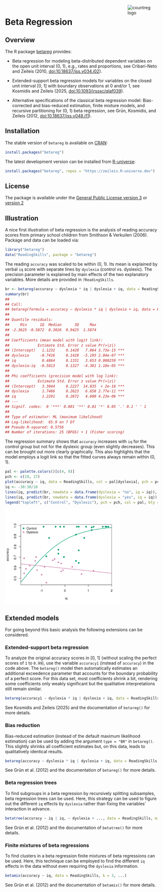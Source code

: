 

<!-- README.md is generated from README.qmd via: quarto render README.qmd --to gfm -->

<img src="https://topmodels.R-Forge.R-project.org/betareg/betareg.png" align="right" alt="countreg logo" width="100" />

# Beta Regression

## Overview

The R package
[betareg](https://topmodels.R-Forge.R-project.org/betareg/) provides:

- Beta regression for modeling beta-distributed dependent variables on
  the open unit interval (0, 1), e.g., rates and proportions, see
  Cribari-Neto and Zeileis (2010,
  [doi:10.18637/jss.v034.i02](https://doi.org/10.18637/jss.v034.i02)).

- Extended-support beta regression models for variables on the closed
  unit interval \[0, 1\] with boundary observations at 0 and/or 1, see
  Kosmidis and Zeileis (2025,
  [doi:10.1093/jrsssc/qlaf039](https://doi.org/10.1093/jrsssc/qlaf039)).

- Alternative specifications of the classical beta regression model:
  Bias-corrected and bias-reduced estimation, finite mixture models, and
  recursive partitioning for (0, 1) beta regression, see Grün, Kosmidis,
  and Zeileis (2012,
  [doi:10.18637/jss.v048.i11](https://doi.org/10.18637/jss.v048.i11)).

## Installation

The stable version of `betareg` is available on
[CRAN](https://CRAN.R-project.org/package=betareg):

``` r
install.packages("betareg")
```

The latest development version can be installed from
[R-universe](https://zeileis.R-universe.dev/betareg):

``` r
install.packages("betareg", repos = "https://zeileis.R-universe.dev")
```

## License

The package is available under the [General Public License version
3](https://www.gnu.org/licenses/gpl-3.0.html) or [version
2](https://www.gnu.org/licenses/old-licenses/gpl-2.0.html)

## Illustration

A nice first illustration of beta regression is the analysis of reading
accuracy scores from primary school children from Smithson & Verkuilen
(2006). Package and data can be loaded via:

``` r
library("betareg")
data("ReadingSkills", package = "betareg")
```

The reading `accuracy` was scaled to be within (0, 1). Its mean is
explained by verbal `iq` score with separate lines by `dyslexia`
(control vs. dyslexic). The precision parameter is explained by main
effects of the two explanatory variables. More details are provided in
`?ReadingSkills`.

``` r
br <- betareg(accuracy ~ dyslexia * iq | dyslexia + iq, data = ReadingSkills)
summary(br)
## 
## Call:
## betareg(formula = accuracy ~ dyslexia * iq | dyslexia + iq, data = ReadingSkills)
## 
## Quantile residuals:
##     Min      1Q  Median      3Q     Max 
## -2.3625 -0.5872  0.3026  0.9425  1.5874 
## 
## Coefficients (mean model with logit link):
##             Estimate Std. Error z value Pr(>|z|)    
## (Intercept)   1.1232     0.1428   7.864 3.73e-15 ***
## dyslexia     -0.7416     0.1428  -5.195 2.04e-07 ***
## iq            0.4864     0.1331   3.653 0.000259 ***
## dyslexia:iq  -0.5813     0.1327  -4.381 1.18e-05 ***
## 
## Phi coefficients (precision model with log link):
##             Estimate Std. Error z value Pr(>|z|)    
## (Intercept)   3.3044     0.2227  14.835  < 2e-16 ***
## dyslexia      1.7466     0.2623   6.658 2.77e-11 ***
## iq            1.2291     0.2672   4.600 4.23e-06 ***
## ---
## Signif. codes:  0 '***' 0.001 '**' 0.01 '*' 0.05 '.' 0.1 ' ' 1 
## 
## Type of estimator: ML (maximum likelihood)
## Log-likelihood:  65.9 on 7 Df
## Pseudo R-squared: 0.5756
## Number of iterations: 25 (BFGS) + 1 (Fisher scoring)
```

The regression summary shows that `accuracy` increases with `iq` for the
control group but not for the dyslexic group (even slightly decreases).
This can be brought out more clearly graphically. This also highlights
that the model employs a logit link so that the fitted curves always
remain within (0, 1).

``` r
pal <- palette.colors()[c(4, 8)]
pch <- c(19, 17)
plot(accuracy ~ iq, data = ReadingSkills, col = pal[dyslexia], pch = pch[dyslexia])
iq <- -30:30/10
lines(iq, predict(br, newdata = data.frame(dyslexia = "no", iq = iq)), col = pal[1], lwd = 2)
lines(iq, predict(br, newdata = data.frame(dyslexia = "yes", iq = iq)), col = pal[2], lwd = 2)
legend("topleft", c("Control", "Dyslexic"), pch = pch, col = pal, bty = "n")
```

<img src="man/figures/README-plot-1.png" style="width:75.0%" />

## Extended models

For going beyond this basic analysis the following extensions can be
considered.

### Extended-support beta regression

To analyze the original accuracy scores in \[0, 1\] (without scaling the
perfect scores of `1` to `0.99`), use the variable `accuracy1` (instead
of `accuracy`) in the code above. The `betareg()` model then
automatically estimates an additional exceedence parameter that accounts
for the boundary probability of a perfect score. For this data set, most
coefficients shrink a bit, rendering some coefficients only weakly
significant but the qualitative interpretations still remain similar.

``` r
betareg(accuracy1 ~ dyslexia * iq | dyslexia + iq, data = ReadingSkills)
```

See Kosmidis and Zeileis (2025) and the documentation of `betareg()` for
more details.

### Bias reduction

Bias-reduced estimation (instead of the default maximum likelihood
estimation) can be used by adding the argument `type = "BR"` in
`betareg()`. This slightly shrinks all coefficient estimates but, on
this data, leads to qualitatively identical results.

``` r
betareg(accuracy ~ dyslexia * iq | dyslexia + iq, data = ReadingSkills, type = "BR")
```

See Grün et al. (2012) and the documentation of `betareg()` for more
details.

### Beta regression trees

To find subgroups in a beta regression by recursively splitting
subsamples, beta regression trees can be used. Here, this strategy can
be used to figure out the different `iq` effects by `dyslexia` rather
than fixing the variables’ interaction in advance.

``` r
betatree(accuracy ~ iq | iq, ~ dyslexia + ..., data = ReadingSkills, minsize = 10)
```

See Grün et al. (2012) and the documentation of `betatree()` for more
details.

### Finite mixtures of beta regressions

To find clusters in a beta regression finite mixtures of beta
regressions can be used. Here, this technique can be employed to find
the different `iq` effects in the data without even requiring the
`dyslexia` information.

``` r
betamix(accuracy ~ iq, data = ReadingSkills, k = 3, ...)
```

See Grün et al. (2012) and the documentation of `betamix()` for more
details.
